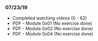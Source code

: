 ### 07/23/19
* Completed watching videos (0 - 62)
* PDF - Module 0x01 (No exercise done)
* PDF - Module 0x02 (No exercise done)
* PDF - Module 0x04 (No exercise done)
